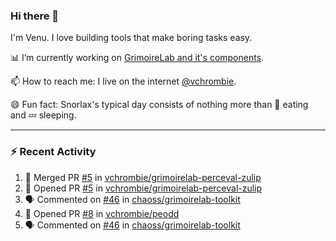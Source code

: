 ### Hi there 👋

I'm Venu. I love building tools that make boring tasks easy.

📊 I’m currently working on [GrimoireLab and it's components](https://chaoss.github.io/grimoirelab).

📫 How to reach me: I live on the internet [@vchrombie](https://www.google.co.in/search?q=vchrombie).

😄 Fun fact: Snorlax's typical day consists of nothing more than :doughnut: eating and :zzz: sleeping.

---

### :zap: Recent Activity

<!--START_SECTION:activity-->
1. 🎉 Merged PR [#5](https://github.com/vchrombie/grimoirelab-perceval-zulip/pull/5) in [vchrombie/grimoirelab-perceval-zulip](https://github.com/vchrombie/grimoirelab-perceval-zulip)
2. 💪 Opened PR [#5](https://github.com/vchrombie/grimoirelab-perceval-zulip/pull/5) in [vchrombie/grimoirelab-perceval-zulip](https://github.com/vchrombie/grimoirelab-perceval-zulip)
3. 🗣 Commented on [#46](https://github.com/chaoss/grimoirelab-toolkit/issues/46) in [chaoss/grimoirelab-toolkit](https://github.com/chaoss/grimoirelab-toolkit)
4. 💪 Opened PR [#8](https://github.com/vchrombie/peodd/pull/8) in [vchrombie/peodd](https://github.com/vchrombie/peodd)
5. 🗣 Commented on [#46](https://github.com/chaoss/grimoirelab-toolkit/issues/46) in [chaoss/grimoirelab-toolkit](https://github.com/chaoss/grimoirelab-toolkit)
<!--END_SECTION:activity-->

<!--
**vchrombie/vchrombie** is a ✨ _special_ ✨ repository because its `README.md` (this file) appears on your GitHub profile.

Here are some ideas to get you started:

- 🔭 I’m currently working on ...
- 🌱 I’m currently learning ...
- 👯 I’m looking to collaborate on ...
- 🤔 I’m looking for help with ...
- 💬 Ask me about ...
- 📫 How to reach me: ...
- 😄 Pronouns: ...
- ⚡ Fun fact: ...
-->
